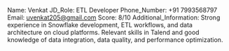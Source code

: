 Name: Venkat
JD_Role: ETL Developer
Phone_Number: +91 7993568797 
Email: uvenkat205@gmail.com 
Score: 8/10
Additional_Information: Strong experience in Snowflake development, ETL workflows, and data architecture on cloud platforms. Relevant skills in Talend and good knowledge of data integration, data quality, and performance optimization.